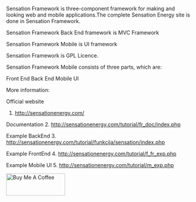Sensation Framework is three-component framework for making and looking web and mobile applications.The complete Sensation Energy site is done in Sensation Framework.

Sensation Framework Back End framework is MVC Framework

Sensation Framework Mobile is UI framework

Sensation Framework is GPL Licence.

Sensation Framework Mobile consists of three parts, which are:

Front End
Back End
Mobile UI

More information:

Official website
1. http://sensationenergy.com/

Documentation
2. http://sensationenergy.com/tutorial/fr_doc/index.php

Example BackEnd
3. http://sensationenergy.com/tutorial/funkcija/sensation/index.php

Example FrontEnd
4. http://sensationenergy.com/tutorial/f_fr_exp.php

Example Mobile UI
5. http://sensationenergy.com/tutorial/m_exp.php

 <a href="https://www.buymeacoffee.com/SenEne" target="_blank"><img src="https://cdn.buymeacoffee.com/buttons/v2/default-blue.png" alt="Buy Me A Coffee" style="height: 60px !important;width: 159px !important;" ></a>
